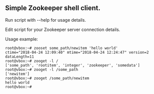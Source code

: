 ## Simple Zookeeper shell client.

Run script with --help for usage details.

Edit script for your Zookeeper server connection details.


Usage example:
```shell
root@vbox:~# zooset some_path/newitem 'hello world'
ctime="2018-04-24 12:09:40" mtime="2018-04-24 12:24:47" version=2 dataLength=11
root@vbox:~# zooget -l /
['some_path', 'rootitem', 'integer', 'zookeeper', 'somedata']
root@vbox:~# zooget -l /some_path
['newitem']
root@vbox:~# zooget /some_path/newitem
hello world
root@vbox:~#
```
